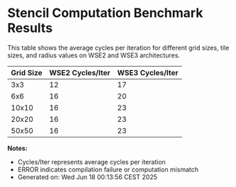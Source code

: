 # Stencil Computation Benchmark Results

This table shows the average cycles per iteration for different grid sizes, tile sizes, and radius values on WSE2 and WSE3 architectures.

| Grid Size | WSE2 Cycles/Iter | WSE3 Cycles/Iter |
|-----------|------------------|------------------|
| 3x3 | 12 | 17 |
| 6x6 | 16 | 20 |
| 10x10 | 16 | 23 |
| 20x20 | 16 | 23 |
| 50x50 | 16 | 23 |

**Notes:**
- Cycles/Iter represents average cycles per iteration
- ERROR indicates compilation failure or computation mismatch
- Generated on: Wed Jun 18 00:13:56 CEST 2025
